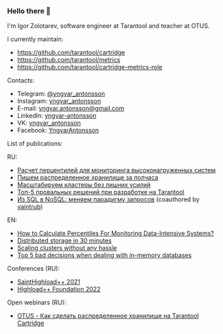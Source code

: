 ### Hello there 👋

I'm Igor Zolotarev, software engineer at Tarantool and teacher at OTUS.

I currently maintain:
- https://github.com/tarantool/cartridge
- https://github.com/tarantool/metrics
- https://github.com/tarantool/cartridge-metrics-role

Contacts:
- Telegram: [@yngvar_antonsson](https://t.me/yngvar_antonsson)
- Instagram: [yngvar_antonsson](https://instagram.com/yngvar_antonsson)
- E-mail: yngvar.antonsson@gmail.com
- LinkedIn: [yngvar-antonsson](https://www.linkedin.com/in/yngvar-antonsson/)
- VK: [yngvar_antonsson](https://vk.com/yngvar_antonsson)
- Facebook: [YngvarAntonsson](https://www.facebook.com/YngvarAntonsson/)

List of publications:

RU:
- [Расчет перцентилей для мониторинга высоконагруженных систем](https://habr.com/ru/company/mailru/blog/529456/)
- [Пишем распределенное хранилище за полчаса](https://habr.com/ru/company/vk/blog/588046/)
- [Масштабируем кластеры без лишних усилий](https://habr.com/ru/company/vk/blog/596241/)
- [Топ-5 провальных решений при разработке на Tarantool](https://habr.com/ru/company/vk/blog/672386/)
- [Из SQL в NoSQL: меняем парадигму запросов](https://habr.com/ru/companies/vk/articles/739540/) (coauthored by [vaintrub](https://github.com/vaintrub))

EN:
- [How to Calculate Percentiles For Monitoring Data-Intensive Systems?](https://www.geeksforgeeks.org/how-to-calculate-percentiles-for-monitoring-data-intensive-systems/)
- [Distributed storage in 30 minutes](https://dev.to/tarantool/distributed-storage-in-30-minutes-1a9f)
- [Scaling clusters without any hassle](https://dev.to/tarantool/scaling-clusters-without-any-hassle-46in)
- [Top 5 bad decisions when dealing with in-memory databases](https://medium.com/@tarantool/top-5-bad-decisions-when-dealing-with-in-memory-databases-4b2d1fe39317)

Conferences (RU):
- [SaintHighload++ 2021](https://www.youtube.com/watch?v=6MJtIZd1E60)
- [Highload++ Foundation 2022](https://www.youtube.com/watch?v=-FBKkyt1NJ0)

Open webinars (RU):
- [OTUS - Как сделать распределенное хранилище на Tarantool Cartridge](https://www.youtube.com/watch?v=gDNFfqz7jLM)
